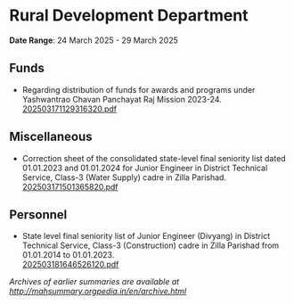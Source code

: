 # Rural Development Department

**Date Range**: 24 March 2025 - 29 March 2025


## Funds
- Regarding distribution of funds for awards and programs under Yashwantrao Chavan Panchayat Raj Mission 2023-24.\
  [202503171129316320.pdf](https://gr.maharashtra.gov.in/Site/Upload/Government%20Resolutions/English/202503171129316320.pdf)

## Miscellaneous
- Correction sheet of the consolidated state-level final seniority list dated 01.01.2023 and 01.01.2024 for Junior Engineer in District Technical Service, Class-3 (Water Supply) cadre in Zilla Parishad.\
  [202503171501365820.pdf](https://gr.maharashtra.gov.in/Site/Upload/Government%20Resolutions/English/202503171501365820.pdf)

## Personnel
- State level final seniority list of Junior Engineer (Divyang) in District Technical Service, Class-3 (Construction) cadre in Zilla Parishad from 01.01.2014 to 01.01.2023.\
  [202503181646526120.pdf](https://gr.maharashtra.gov.in/Site/Upload/Government%20Resolutions/English/202503181646526120.pdf)


*Archives of earlier summaries are available at http://mahsummary.orgpedia.in/en/archive.html*